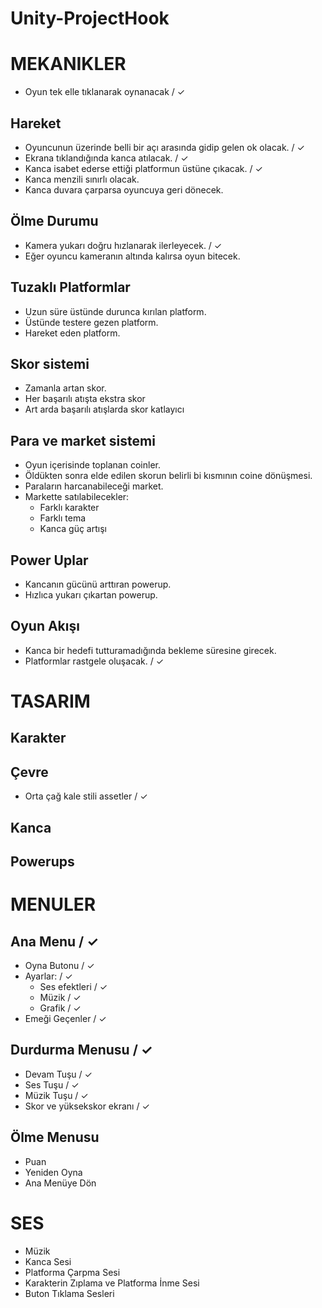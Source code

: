 # Unity-ProjectHook

# MEKANIKLER

- Oyun tek elle tıklanarak oynanacak / ✓

## Hareket

 - Oyuncunun üzerinde belli bir açı arasında gidip gelen ok olacak. / ✓
 - Ekrana tıklandığında kanca atılacak. / ✓
 - Kanca isabet ederse ettiği platformun üstüne çıkacak. / ✓
 - Kanca menzili sınırlı olacak.
 - Kanca duvara çarparsa oyuncuya geri dönecek.

## Ölme Durumu

 - Kamera yukarı doğru hızlanarak ilerleyecek. / ✓
 - Eğer oyuncu kameranın altında kalırsa oyun bitecek.

## Tuzaklı Platformlar

  - Uzun süre üstünde durunca kırılan platform.
  - Üstünde testere gezen platform.
  - Hareket eden platform.
  
 ## Skor sistemi
   
  - Zamanla artan skor.
  - Her başarılı atışta ekstra skor
  - Art arda başarılı atışlarda skor katlayıcı
 
## Para ve market sistemi

  - Oyun içerisinde toplanan coinler.
  - Öldükten sonra elde edilen skorun belirli bi kısmının coine dönüşmesi.
  - Paraların harcanabileceği market.
  - Markette satılabilecekler:
      - Farklı karakter
      - Farklı tema
      - Kanca güç artışı
  
## Power Uplar

  - Kancanın gücünü arttıran powerup.
  - Hızlıca yukarı çıkartan powerup.
  
## Oyun Akışı

 - Kanca bir hedefi tutturamadığında bekleme süresine girecek.
 - Platformlar rastgele oluşacak. / ✓

# TASARIM

## Karakter
## Çevre
 - Orta çağ kale stili assetler / ✓
## Kanca
## Powerups


# MENULER


## Ana Menu / ✓

- Oyna Butonu  / ✓
- Ayarlar: / ✓
   - Ses efektleri / ✓
   - Müzik / ✓
   - Grafik / ✓
- Emeği Geçenler  / ✓       

## Durdurma Menusu / ✓

- Devam Tuşu / ✓
- Ses Tuşu / ✓
- Müzik Tuşu / ✓
- Skor ve yüksekskor ekranı / ✓

## Ölme Menusu

- Puan
- Yeniden Oyna
- Ana Menüye Dön

# SES

- Müzik
- Kanca Sesi
- Platforma Çarpma Sesi
- Karakterin Zıplama ve Platforma İnme Sesi
- Buton Tıklama Sesleri



